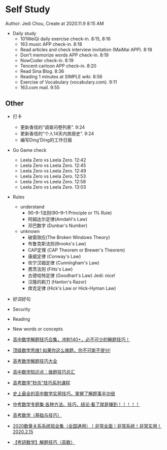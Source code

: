 # Self Study

Author: Jedi Chou, Create at 2020.11.9 8:15 AM

* Daily study
  * 101WeiQi daily exercise check-in. 8:15, 8:16
  * 163 music APP check-in. 8:18
  * Read articles and check interview invitation (MaiMai APP). 8:18
  * Don't memorize words APP check-in. 8:19
  * NowCoder check-in. 8:19
  * Tencent cartoon APP check-in. 8:20
  * Read Sina Blog. 8:36
  * Reading 1 minutes at SIMPLE wiki. 8:56
  * Exercise of Vocabulary (vocabulary.com). 9:11
  * 163.com mail. 9:55

## Other

* 打卡
  * 更新香信的“调查问卷列表”. 9:24
  * 更新香信的“个人14天内旅居史”. 9:24
  * 编写Ding’Ding的工作日报

* Go Game check
  * Leela Zero vs Leela Zero. 12:42
  * Leela Zero vs Leela Zero. 12:45
  * Leela Zero vs Leela Zero. 12:49
  * Leela Zero vs Leela Zero. 12:53
  * Leela Zero vs Leela Zero. 12:58
  * Leela Zero vs Leela Zero. 13:03

* Rules
  * understand
    * 90-9-1法则(90–9–1 Principle or 1% Rule)
    * 阿姆达尔定律(Amdahl's Law)
    * 邓巴数字 (Dunbar's Number)
  * unknown
    * 破窗效应(The Broken Windows Theory)
    * 布鲁克斯法则(Brooks's Law)
    * CAP定理 (CAP Theorem or Brewer's Theorem)
    * 康威定律 (Conway's Law)
    * 坎宁汉姆定律 (Cunningham's Law)
    * 费茨法则 (Fitts's Law)
    * 古德哈特定律 (Goodhart's Law) Jedi: nice!
    * 汉隆的剃刀 (Hanlon's Razor)
    * 席克定律 (Hick's Law or Hick-Hyman Law)

* 好词好句
* Security
* Reading
* New words or concepts

* [高中数学解题技巧合集，冲刺140+，必不可少的解题技巧！](https://www.bilibili.com/video/BV1E7411S7Zj?from=search&seid=10119785838133684638)
* [顶级数学思维1 如果你这么做题，你不可能不提分!](https://www.bilibili.com/video/BV1p7411f7yA?from=search&seid=10119785838133684638)
* [高考数学解题技巧大全](https://www.bilibili.com/video/BV1nW411w7yE?from=search&seid=10119785838133684638)
* [高中数学知识点：做题技巧总汇](https://www.bilibili.com/video/BV11b411M7cW?from=search&seid=10119785838133684638)
* [高考数学“秒杀”技巧系列课程](https://www.bilibili.com/video/BV1dt411s7u7?from=search&seid=10119785838133684638)
* [史上最全的高中数学实用技巧，掌握了解题事半功倍](https://www.bilibili.com/video/BV1yJ41147Bw?from=search&seid=10119785838133684638)
* [中考数学专题集·各种方法、技巧、结论·看了就是赚到！！！！！](https://www.bilibili.com/video/BV1Yf4y1U7jh?from=search&seid=10119785838133684638)
* [高考数学（基础与技巧）](https://www.bilibili.com/video/BV1Ct41177E3?from=search&seid=10119785838133684638)
* [2020数量关系系统班全集（全国通用）！非常全面！非常系统！非常实用！2020.2.15](https://www.bilibili.com/video/BV19741147rq?from=search&seid=10119785838133684638)
* [【考研数学】解题技巧（高数）](https://www.bilibili.com/video/BV1st411G7VF?from=search&seid=10119785838133684638)
